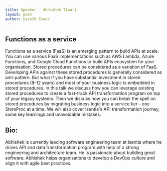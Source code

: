 ```yaml
---
title: Speaker - Abhishek Tiwari
layout: post
author: Gareth Evans
---
```


## Functions as a service
 
Functions as a service (FaaS) is an emerging pattern to build APIs at scale. You can use various FaaS implementations such as AWS Lambda, Azure Functions, and Google Cloud Functions to build APIs ecosystem for your organisation. Stored procedures can be considered as a variation of FaaS. Developing APIs against these stored procedures is generally considered as anti-pattern. But what if you have substantial investment in stored procedures (8-12 years) and most of your business logic is embedded in stored procedures. In this talk we discuss how you can leverage existing stored procedures to create a fast-track API transformation program on top of your legacy systems. Then we discuss how you can break the spell on stored procedures by migrating business logic into a service tier - one StoreProc at a time. We will also cover Isentia's API transformation journey, some key learnings and unavoidable mistakes.

## Bio:

Abhishek is currently leading software engineering team at Isentia where he drives API and data transformation program with help of a strong engineering and architecture team. He is passionate about building great software. Abhishek helps organisations to develop a DevOps culture and align it with agile best practices.